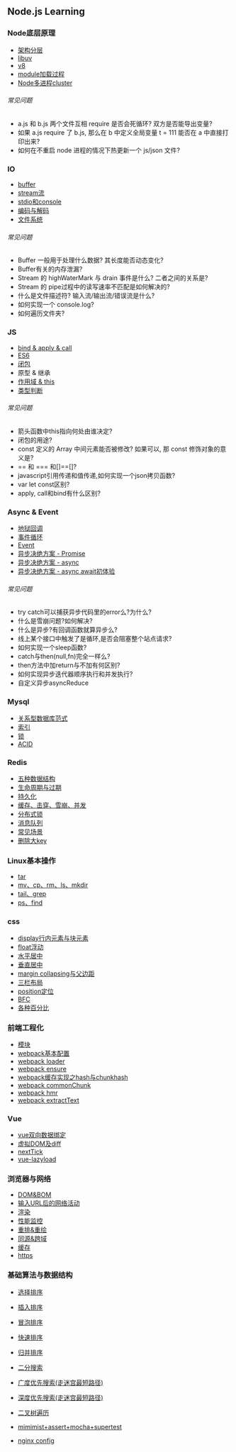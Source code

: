## Node.js Learning

### Node底层原理
* [架构分层](https://github.com/luyufa/NodeLearning/blob/master/node/framework.md)
* [libuv](https://github.com/luyufa/NodeLearning/blob/master/node/libuv.md)
* [v8](https://github.com/luyufa/NodeLearning/blob/master/node/v8.md)
* [module加载过程](https://github.com/luyufa/NodeLearning/blob/master/node/module.md)
* [Node多进程cluster](https://github.com/luyufa/NodeLearning/blob/master/node/cluster.md)

###### 常见问题
* a.js 和 b.js 两个文件互相 require 是否会死循环? 双方是否能导出变量?
* 如果 a.js require 了 b.js, 那么在 b 中定义全局变量 t = 111 能否在 a 中直接打印出来?
* 如何在不重启 node 进程的情况下热更新一个 js/json 文件?


### IO
* [buffer](https://github.com/luyufa/NodeLearning/blob/master/io/buffer.md)
* [stream流](https://github.com/luyufa/NodeLearning/blob/master/io/stream.md)
* [stdio和console](https://github.com/luyufa/NodeLearning/blob/master/io/stdio.md)
* [编码与解码](https://github.com/luyufa/NodeLearning/blob/master/io/code.md)
* [文件系统](https://github.com/luyufa/NodeLearning/blob/master/io/file.md)

###### 常见问题

* Buffer 一般用于处理什么数据? 其长度能否动态变化?
* Buffer有关的内存泄漏?
* Stream 的 highWaterMark 与 drain 事件是什么? 二者之间的关系是?
* Stream 的 pipe过程中的读写速率不匹配是如何解决的?
* 什么是文件描述符? 输入流/输出流/错误流是什么?
* 如何实现一个 console.log?
* 如何遍历文件夹?


### JS

* [bind & apply & call](https://github.com/luyufa/NodeLearning/blob/master/js/bind&call&apply.md)
* [ES6](https://github.com/luyufa/NodeLearning/blob/master/js/es6.md)
* [闭包](https://github.com/luyufa/NodeLearning/blob/master/js/closure.md)
* 原型 & 继承
* [作用域 & this](https://github.com/luyufa/NodeLearning/blob/master/js/this.md)
* [类型判断](https://github.com/luyufa/NodeLearning/blob/master/js/typeof.md)

###### 常见问题

* 箭头函数中this指向何处由谁决定?
* 闭包的用途?
* const 定义的 Array 中间元素能否被修改? 如果可以, 那 const 修饰对象的意义是?
* == 和 === 和[]==[]?
* javascript引用传递和值传递,如何实现一个json拷贝函数?
* var let const区别?
* apply, call和bind有什么区别?


### Async & Event

* [地狱回调](https://github.com/luyufa/NodeLearning/blob/master/async/callback-hell.md)
* [事件循环](https://github.com/luyufa/NodeLearning/blob/master/async/eventLoop.md)
* [Event](https://github.com/luyufa/NodeLearning/blob/master/async/event.md)
* [异步决绝方案 - Promise](https://github.com/luyufa/NodeLearning/blob/master/async/promise.md)
* [异步决绝方案 - async](https://github.com/luyufa/NodeLearning/blob/master/async/async.md)
* [异步决绝方案 - async await初体验](https://github.com/luyufa/NodeLearning/blob/master/async/async-await.md)


###### 常见问题

* try catch可以捕获异步代码里的error么?为什么?
* 什么是雪崩问题?如何解决?
* 什么是异步?有回调函数就算异步么?
* 线上某个接口中触发了是循环,是否会阻塞整个站点请求?
* 如何实现一个sleep函数?
* catch与then(null,fn)完全一样么?
* then方法中加return与不加有何区别?
* 如何实现异步迭代器顺序执行和并发执行?
* 自定义异步asyncReduce


### Mysql
* [关系型数据库范式](https://github.com/luyufa/NodeLearning/blob/master/mysql/NF.md)
* [索引](https://github.com/luyufa/NodeLearning/blob/master/mysql/index.md)
* [锁](https://github.com/luyufa/NodeLearning/blob/master/mysql/lock.md)
* [ACID](https://github.com/luyufa/NodeLearning/blob/master/mysql/acid.md)


### Redis

* [五种数据结构](https://github.com/luyufa/NodeLearning/blob/master/redis/data_structure.md)
* [生命周期与过期](https://github.com/luyufa/NodeLearning/blob/master/redis/expire.md)
* [持久化](https://github.com/luyufa/NodeLearning/blob/master/redis/disk.md)
* [缓存、击穿、雪崩、并发](https://github.com/luyufa/NodeLearning/blob/master/redis/concurrency.md)
* [分布式锁](https://github.com/luyufa/NodeLearning/blob/master/redis/lock.md)
* [消息队列](https://github.com/luyufa/NodeLearning/blob/master/redis/queue.md)
* [常见场景](https://github.com/luyufa/NodeLearning/blob/master/redis/scene.md)
* [删除大key](https://github.com/luyufa/NodeLearning/blob/master/redis/del.md)




### Linux基本操作

* [tar](https://github.com/luyufa/NodeLearning/blob/master/linux/tar.md)
* [mv、cp、rm、ls、mkdir](https://github.com/luyufa/NodeLearning/blob/master/linux/fileManage.md)
* [tail、grep](https://github.com/luyufa/NodeLearning/blob/master/linux/tail_grep.md)
* [ps、find](https://github.com/luyufa/NodeLearning/blob/master/linux/ps_find.md)



### css

* [display行内元素与块元素](https://github.com/luyufa/NodeLearning/blob/master/css/display.md)
* [float浮动](https://github.com/luyufa/NodeLearning/blob/master/css/float.md)
* [水平居中](https://github.com/luyufa/NodeLearning/blob/master/css/css-h-center.md)
* [垂直居中](https://github.com/luyufa/NodeLearning/blob/master/css/css-v-center.md)
* [margin collapsing与父边距](https://github.com/luyufa/NodeLearning/blob/master/css/margin.md)
* [三栏布局](https://github.com/luyufa/NodeLearning/blob/master/css/layout.md)
* [position定位](https://github.com/luyufa/NodeLearning/blob/master/css/postion.md)
* [BFC](https://github.com/luyufa/NodeLearning/blob/master/css/bfc.md)
* [各种百分比](https://github.com/luyufa/NodeLearning/blob/master/css/percentage.md)




### 前端工程化

* [模块](https://github.com/luyufa/NodeLearning/blob/master/wwwBuild/module.md)
* [webpack基本配置](https://github.com/luyufa/NodeLearning/blob/master/wwwBuild/webpack.base.config.md)
* [webpack loader](https://github.com/luyufa/NodeLearning/blob/master/wwwBuild/webpack.loader.md)
* [webpack ensure](https://github.com/luyufa/NodeLearning/blob/master/wwwBuild/webpack.ensure.md)
* [webpack缓存实现之hash与chunkhash](https://github.com/luyufa/NodeLearning/blob/master/wwwBuild/webpack.cache.md)
* [webpack commonChunk](https://github.com/luyufa/NodeLearning/blob/master/wwwBuild/webpack.commonChunk.md)
* [webpack hmr](https://github.com/luyufa/NodeLearning/blob/master/wwwBuild/webpack.hmr.md)
* [webpack extractText](https://github.com/luyufa/NodeLearning/blob/master/wwwBuild/webpack.extractText.md)




### Vue

* [vue双向数据绑定](https://github.com/luyufa/NodeLearning/blob/master/vue/mvvm.md)
* [虚拟DOM及diff](https://github.com/luyufa/NodeLearning/blob/master/vue/virtualDom.md)
* [nextTick](https://github.com/luyufa/NodeLearning/blob/master/vue/nextTick.md)
* [vue-lazyload](https://github.com/luyufa/NodeLearning/blob/master/vue/lazyload.md)




### 浏览器与网络

* [DOM&BOM](https://github.com/luyufa/NodeLearning/blob/master/browser/dom_bom.md)
* [输入URL后的网络活动](https://github.com/luyufa/NodeLearning/blob/master/browser/urlToRender.md)
* [渲染](https://github.com/luyufa/NodeLearning/blob/master/browser/render.md)
* [性能监控](https://github.com/luyufa/NodeLearning/blob/master/browser/perfermance.md)
* [重排&重绘](https://github.com/luyufa/NodeLearning/blob/master/browser/repaint.md)
* [同源&跨域](https://github.com/luyufa/NodeLearning/blob/master/browser/cors.md)
* [缓存](https://github.com/luyufa/NodeLearning/blob/master/browser/http-cache.md)
* [https](https://github.com/luyufa/NodeLearning/blob/master/network/https.md)



### 基础算法与数据结构

* [选择排序](https://github.com/luyufa/NodeLearning/blob/master/algorithm/selectSort.md)
* [插入排序](https://github.com/luyufa/NodeLearning/blob/master/algorithm/insertSort.md)
* [冒泡排序](https://github.com/luyufa/NodeLearning/blob/master/algorithm/bubbleSort.md)
* [快速排序](https://github.com/luyufa/NodeLearning/blob/master/algorithm/quickSort.md)
* [归并排序](https://github.com/luyufa/NodeLearning/blob/master/algorithm/mergeSort.md)
* [二分搜索](https://github.com/luyufa/NodeLearning/blob/master/algorithm/binarySearch.md)
* [广度优先搜索(走迷宫最短路径)](https://github.com/luyufa/NodeLearning/blob/master/algorithm/mazeBFS.md)
* [深度优先搜索(走迷宫最短路径)](https://github.com/luyufa/NodeLearning/blob/master/algorithm/mazeDFS.md)
* [二叉树遍历](https://github.com/luyufa/NodeLearning/blob/master/algorithm/binaryTree.md)


* [mimimist+assert+mocha+supertest](https://github.com/luyufa/NodeLearning/blob/master/test/test.md)
* [nginx config](https://github.com/luyufa/NodeLearning/blob/master/nginx/config.md)